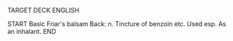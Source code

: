 TARGET DECK
ENGLISH

START
Basic
Friar's balsam
Back: n. Tincture of benzoin etc. Used esp. As an inhalant.
END
